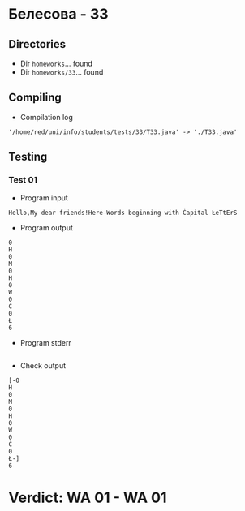 # Белесова - 33
## Directories
- Dir `homeworks`... found
- Dir `homeworks/33`... found
## Compiling
- Compilation log
```
'/home/red/uni/info/students/tests/33/T33.java' -> './T33.java'

```
## Testing
### Test 01
- Program input
```
Hello,My dear friends!Here—Words beginning with Ćapital ŁeTtErS
```
- Program output
```
0
H
0
M
0
H
0
W
0
Ć
0
Ł
6

```
- Program stderr
```

```
- Check output
```
[-0
H
0
M
0
H
0
W
0
Ć
0
Ł-]
6

```
# Verdict: **WA 01** - WA 01
